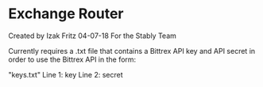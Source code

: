 # Exchange Router
Created by Izak Fritz 04-07-18
For the Stably Team

Currently requires a .txt file that contains a Bittrex API key and API secret in
order to use the Bittrex API in the form:

"keys.txt"
Line 1: key
Line 2: secret
